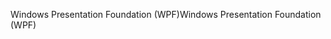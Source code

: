 <span data-ttu-id="b46cd-101">Windows Presentation Foundation (WPF)</span><span class="sxs-lookup"><span data-stu-id="b46cd-101">Windows Presentation Foundation (WPF)</span></span>